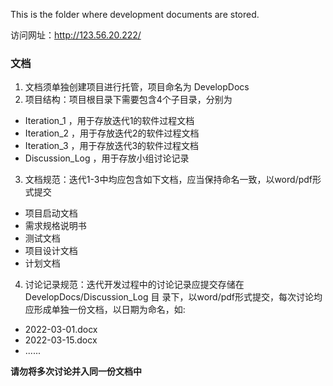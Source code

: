 This is the folder where development documents are stored.

访问网址：http://123.56.20.222/

### 文档
1. 文档须单独创建项目进行托管，项目命名为 DevelopDocs
2. 项目结构：项目根目录下需要包含4个子目录，分别为
* Iteration_1 ，用于存放迭代1的软件过程文档
* Iteration_2 ，用于存放迭代2的软件过程文档
* Iteration_3 ，用于存放迭代3的软件过程文档
* Discussion_Log ，用于存放小组讨论记录 
3. 文档规范：迭代1-3中均应包含如下文档，应当保持命名一致，以word/pdf形式提交
* 项目启动文档
* 需求规格说明书
* 测试文档
* 项目设计文档
* 计划文档 
4. 讨论记录规范：迭代开发过程中的讨论记录应提交存储在 DevelopDocs/Discussion_Log 目
录下，以word/pdf形式提交，每次讨论均应形成单独一份文档，以日期为命名，如:
* 2022-03-01.docx
* 2022-03-15.docx
* ......

**请勿将多次讨论并入同一份文档中**

